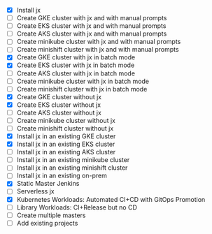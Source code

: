 - [X] Install jx
- [ ] Create GKE cluster with jx and with manual prompts
- [ ] Create EKS cluster with jx and with manual prompts
- [ ] Create AKS cluster with jx and with manual prompts
- [ ] Create minikube cluster with jx and with manual prompts
- [ ] Create minishift cluster with jx and with manual prompts
- [X] Create GKE cluster with jx in batch mode
- [X] Create EKS cluster with jx in batch mode
- [ ] Create AKS cluster with jx in batch mode
- [ ] Create minikube cluster with jx in batch mode
- [ ] Create minishift cluster with jx in batch mode
- [X] Create GKE cluster without jx
- [X] Create EKS cluster without jx
- [ ] Create AKS cluster without jx
- [ ] Create minikube cluster without jx
- [ ] Create minishift cluster without jx
- [X] Install jx in an existing GKE cluster
- [X] Install jx in an existing EKS cluster
- [ ] Install jx in an existing AKS cluster
- [ ] Install jx in an existing minikube cluster
- [ ] Install jx in an existing minishift cluster
- [ ] Install jx in an existing on-prem
- [X] Static Master Jenkins
- [ ] Serverless jx
- [X] Kubernetes Workloads: Automated CI+CD with GitOps Promotion
- [ ] Library Workloads: CI+Release but no CD
- [ ] Create multiple masters
- [ ] Add existing projects
